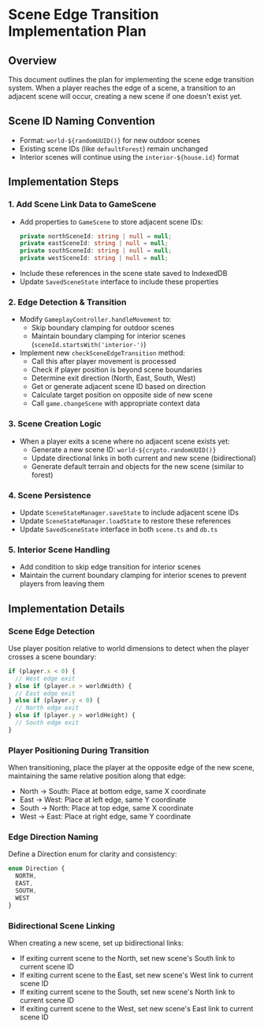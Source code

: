 # Scene Edge Transition Implementation Plan

## Overview
This document outlines the plan for implementing the scene edge transition system. When a player reaches the edge of a scene, a transition to an adjacent scene will occur, creating a new scene if one doesn't exist yet.

## Scene ID Naming Convention
- Format: `world-${randomUUID()}` for new outdoor scenes
- Existing scene IDs (like `defaultForest`) remain unchanged
- Interior scenes will continue using the `interior-${house.id}` format

## Implementation Steps

### 1. Add Scene Link Data to GameScene
- Add properties to `GameScene` to store adjacent scene IDs:
  ```typescript
  private northSceneId: string | null = null;
  private eastSceneId: string | null = null;
  private southSceneId: string | null = null;
  private westSceneId: string | null = null;
  ```
- Include these references in the scene state saved to IndexedDB
- Update `SavedSceneState` interface to include these properties

### 2. Edge Detection & Transition
- Modify `GameplayController.handleMovement` to:
  - Skip boundary clamping for outdoor scenes
  - Maintain boundary clamping for interior scenes (`sceneId.startsWith('interior-')`)
- Implement new `checkSceneEdgeTransition` method:
  - Call this after player movement is processed
  - Check if player position is beyond scene boundaries
  - Determine exit direction (North, East, South, West)
  - Get or generate adjacent scene ID based on direction
  - Calculate target position on opposite side of new scene
  - Call `game.changeScene` with appropriate context data

### 3. Scene Creation Logic
- When a player exits a scene where no adjacent scene exists yet:
  - Generate a new scene ID: `world-${crypto.randomUUID()}`
  - Update directional links in both current and new scene (bidirectional)
  - Generate default terrain and objects for the new scene (similar to forest)

### 4. Scene Persistence
- Update `SceneStateManager.saveState` to include adjacent scene IDs
- Update `SceneStateManager.loadState` to restore these references
- Update `SavedSceneState` interface in both `scene.ts` and `db.ts`

### 5. Interior Scene Handling
- Add condition to skip edge transition for interior scenes
- Maintain the current boundary clamping for interior scenes to prevent players from leaving them

## Implementation Details

### Scene Edge Detection
Use player position relative to world dimensions to detect when the player crosses a scene boundary:
```typescript
if (player.x < 0) {
  // West edge exit
} else if (player.x > worldWidth) {
  // East edge exit
} else if (player.y < 0) {
  // North edge exit
} else if (player.y > worldHeight) {
  // South edge exit
}
```

### Player Positioning During Transition
When transitioning, place the player at the opposite edge of the new scene, maintaining the same relative position along that edge:
- North → South: Place at bottom edge, same X coordinate
- East → West: Place at left edge, same Y coordinate
- South → North: Place at top edge, same X coordinate
- West → East: Place at right edge, same Y coordinate

### Edge Direction Naming
Define a Direction enum for clarity and consistency:
```typescript
enum Direction {
  NORTH,
  EAST,
  SOUTH,
  WEST
}
```

### Bidirectional Scene Linking
When creating a new scene, set up bidirectional links:
- If exiting current scene to the North, set new scene's South link to current scene ID
- If exiting current scene to the East, set new scene's West link to current scene ID
- If exiting current scene to the South, set new scene's North link to current scene ID
- If exiting current scene to the West, set new scene's East link to current scene ID 